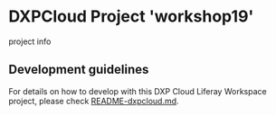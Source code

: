 # DXPCloud Project 'workshop19'

project info

## Development guidelines

For details on how to develop with this DXP Cloud Liferay Workspace project, please check [README-dxpcloud.md](README-dxpcloud.md).